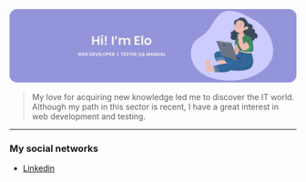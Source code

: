 ![img hero](https://github.com/elianadenise/en-javascript-openbootcamp/blob/main/ejercicios/elianadenise.png)

> My love for acquiring new knowledge led me to discover the IT world.
> Although my path in this sector is recent, I have a great interest in web development and testing.

---

### My social networks
- [Linkedin](https://www.linkedin.com/in/elianadnavarro/)
